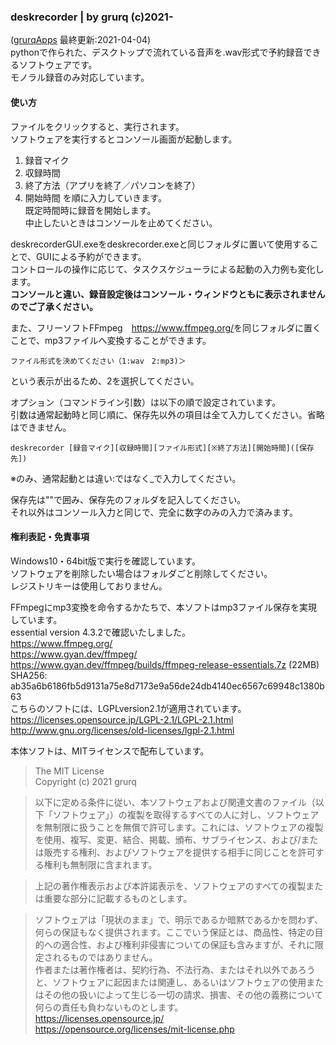 ﻿### deskrecorder | by grurq (c)2021-
([grurqApps](https://grurq.github.io/) 最終更新:2021-04-04)  
pythonで作られた、デスクトップで流れている音声を.wav形式で予約録音できるソフトウェアです。  
モノラル録音のみ対応しています。  
#### 使い方
  
ファイルをクリックすると、実行されます。  
ソフトウェアを実行するとコンソール画面が起動します。  
1. 録音マイク
2. 収録時間
3. 終了方法（アプリを終了／パソコンを終了）
4. 開始時間
を順に入力していきます。  
既定時間時に録音を開始します。  
中止したいときはコンソールを止めてください。  

deskrecorderGUI.exeをdeskrecorder.exeと同じフォルダに置いて使用することで、GUIによる予約ができます。  
コントロールの操作に応じて、タスクスケジューラによる起動の入力例も変化します。  
**コンソールと違い、録音設定後はコンソール・ウィンドウともに表示されませんのでご了承ください。**  
  
また、フリーソフトFFmpeg　<https://www.ffmpeg.org/>を同じフォルダに置くことで、mp3ファイルへ変換することができます。  

```
ファイル形式を決めてください（1:wav　2:mp3)＞  
```

という表示が出るため、2を選択してください。  
  
オプション（コマンドライン引数）は以下の順で設定されています。  
引数は通常起動時と同じ順に、保存先以外の項目は全て入力してください。省略はできません。  

```
deskrecorder [録音マイク][収録時間][ファイル形式][※終了方法][開始時間]([保存先])  
```

※のみ、通常起動とは違い:ではなく_で入力してください。  
  
保存先は""で囲み、保存先のフォルダを記入してください。  
それ以外はコンソール入力と同じで、完全に数字のみの入力で済みます。  

#### 権利表記・免責事項
Windows10・64bit版で実行を確認しています。  
ソフトウェアを削除したい場合はフォルダごと削除してください。  
レジストリキーは使用しておりません。  
  
FFmpegにmp3変換を命令するかたちで、本ソフトはmp3ファイル保存を実現しています。  
essential version 4.3.2で確認いたしました。  
<https://www.ffmpeg.org/>  
<https://www.gyan.dev/ffmpeg/>  
<https://www.gyan.dev/ffmpeg/builds/ffmpeg-release-essentials.7z> (22MB)  
SHA256: ab35a6b6186fb5d9131a75e8d7173e9a56de24db4140ec6567c69948c1380b63  
こちらのソフトには、LGPLversion2.1が適用されています。  
<https://licenses.opensource.jp/LGPL-2.1/LGPL-2.1.html>  
<http://www.gnu.org/licenses/old-licenses/lgpl-2.1.html>  


本体ソフトは、MITライセンスで配布しています。  

> The MIT License  
> Copyright (c) 2021 grurq  

> 以下に定める条件に従い、本ソフトウェアおよび関連文書のファイル（以下「ソフトウェア」）の複製を取得するすべての人に対し、ソフトウェアを無制限に扱うことを無償で許可します。これには、ソフトウェアの複製を使用、複写、変更、結合、掲載、頒布、サブライセンス、および/または販売する権利、およびソフトウェアを提供する相手に同じことを許可する権利も無制限に含まれます。  

> 上記の著作権表示および本許諾表示を、ソフトウェアのすべての複製または重要な部分に記載するものとします。  

> ソフトウェアは「現状のまま」で、明示であるか暗黙であるかを問わず、何らの保証もなく提供されます。ここでいう保証とは、商品性、特定の目的への適合性、および権利非侵害についての保証も含みますが、それに限定されるものではありません。  
> 作者または著作権者は、契約行為、不法行為、またはそれ以外であろうと、ソフトウェアに起因または関連し、あるいはソフトウェアの使用またはその他の扱いによって生じる一切の請求、損害、その他の義務について何らの責任も負わないものとします。   
> <https://licenses.opensource.jp/>  
> <https://opensource.org/licenses/mit-license.php>  